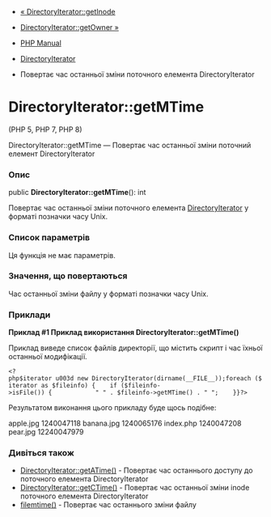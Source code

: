 - [« DirectoryIterator::getInode](directoryiterator.getinode.md)
- [DirectoryIterator::getOwner »](directoryiterator.getowner.md)

- [PHP Manual](index.md)
- [DirectoryIterator](class.directoryiterator.md)
- Повертає час останньої зміни поточного елемента
DirectoryIterator

# DirectoryIterator::getMTime

(PHP 5, PHP 7, PHP 8)

DirectoryIterator::getMTime — Повертає час останньої зміни
поточний елемент DirectoryIterator

### Опис

public **DirectoryIterator::getMTime**(): int

Повертає час останньої зміни поточного елемента
[DirectoryIterator](class.directoryiterator.md) у форматі позначки
часу Unix.

### Список параметрів

Ця функція не має параметрів.

### Значення, що повертаються

Час останньої зміни файлу у форматі позначки часу Unix.

### Приклади

**Приклад #1 Приклад використання **DirectoryIterator::getMTime()****

Приклад виведе список файлів директорії, що містить скрипт і
час їхньої останньої модифікації.

` <?php$iterator u003d new DirectoryIterator(dirname(__FILE__));foreach ($iterator as $fileinfo) {    if ($fileinfo->isFile()) {            " " . $fileinfo->getMTime() . "
";    }}?> `

Результатом виконання цього прикладу буде щось подібне:

apple.jpg 1240047118
banana.jpg 1240065176
index.php 1240047208
pear.jpg 12240047979

### Дивіться також

- [DirectoryIterator::getATime()](directoryiterator.getatime.md) -
Повертає час останнього доступу до поточного елемента
DirectoryIterator
- [DirectoryIterator::getCTime()](directoryiterator.getctime.md) -
Повертає час останньої зміни inode поточного елемента
DirectoryIterator
- [filemtime()](function.filemtime.md) - Повертає час останнього
зміни файлу
